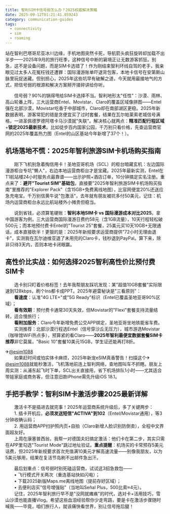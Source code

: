 ```yaml
---
title: 智利SIM卡信号弱怎么办？2025权威解决策略
date: 2025-09-12T01:21:41.859243
category: communication-guides
tags:
  - connectivity
  - sim
  - roaming
---
```


站在智利巴塔哥尼亚冰川边缘，手机地图突然卡死，导航箭头疯狂旋转却加载不出半步——2025年9月的旅行旺季，这种信号中断的窘境正让无数游客抓狂。别急，这不是设备问题，而是SIM卡选错了！作为刚结束智利环线自驾的老手，我亲眼见过太多人花冤枉钱还遭罪：国际漫游账单吓退背包客，本地卡信号在安第斯山脉里玩捉迷藏。但别担心，2025年这些坑早有破解之道，今天就用最接地气的方式，把信号弱的根源和解决方案掰开揉碎讲给你听。

　　信号弱？90%的锅得甩给SIM卡选择不当。智利地形太"任性"：沙漠、雨林、高山轮番上阵，三大运营商Entel、Movistar、Claro的覆盖区域像拼图——Entel强在北部沙漠，Movistar吃香于中部城市，Claro却在南部湖区更稳。2025年新数据表明，游客常犯的错是贪便宜买了过时套餐，结果在瓦尔帕莱索老城信号满格，一进圣佩德罗德阿塔卡马沙漠就"失联"。解决核心就两点：**精准匹配行程区域**+**锁定2025最新技术**。比如徒步百内国家公园，千万别只看价格，先查运营商官网的2025年覆盖热力图（Entel的山区基站今年新增了37个！）。

## 机场落地不慌：2025年智利旅游SIM卡机场购买指南  
　　刚下飞机别急着掏信用卡！圣地亚哥机场（SCL）的柜台暗藏玄机：左边国际漫游柜台专坑"懒人"，右边本地运营商柜台才是宝藏。2025年最新实测，Entel在T1航站楼24小时服务点最靠谱——出示护照+酒店订单，10分钟搞定实名注册。重点来了：**避开"Tourist SIM"基础包**，直接要"2025年智利旅游SIM卡机场购买指南"里推荐的"Explorer Pack"（含15GB+免费离线地图），比官网便宜20%还送应急充电宝。千万别信黄牛说"包激活"，去年就有朋友被坑多付50美元，记住：机场内运营商柜台永远比航站楼外小摊贵但稳当。

　　说到省钱，必须算笔硬账：**智利本地SIM卡 vs 国际漫游成本对比2025**。拿中国游客为例，三大运营商国际漫游日费约58元（含1GB流量），10天行程轻松破500元；而本地预付费卡Entel的"Tourist 25"套餐，25美元买10天10GB+无限通话，成本直接砍半！更狠的是：2025年新规要求运营商提供"72小时无理由退卡"，实测我在瓦尔迪维亚退了未用完的Claro卡，钱秒退到PayPal。算下来，除非只待3天内，否则本地卡闭眼赢。

## 高性价比实战：如何选择2025智利高性价比预付费SIM卡  
　　选卡别只盯着价格标签！去年我帮朋友踩坑发现：某"超值10GB套餐"实际限速到128kbps，刷个Ins都卡成PPT。2025年避雷秘诀是"三看原则"：  
　　**看速度**：认准"4G LTE+"或"5G Ready"标识（Entel已覆盖圣地亚哥90%区域）；  
　　**看有效期**：预付费卡通常30天失效，但Movistar的"Flexi"套餐支持流量结转，适合慢旅行；  
　　**看附加服务**：Claro今年新增免费公交APP绑定，圣地亚哥坐地铁能省车费。  
　　实测推荐：北部沙漠行程选Entel（信号穿沙丘无压力），城市游选Movistar（咖啡馆WiFi热点多），预算紧的看Claro——**2025年智利最便宜数据套餐SIM卡推荐**非它莫属，"Basic 10"套餐10美元15GB，学生证还能再打8折。

✈[@esim1088](https://t.me/s/esim1088)  
　　如果赶时间或怕实体卡麻烦，2025年新宠eSIM真香警告！扫描这个✈[@esim1088](https://t.me/s/esim1088)就能秒激活，飞机落地前连上智利网络，查地图叫车不抓瞎。朋友上周实测：从浦东起飞时下单，SCL出关直接用，省下机场排队1小时——尤其适合带娃家庭或商务客，但注意旧款iPhone需先升级iOS 18.1。

## 手把手教学：智利SIM卡激活步骤2025最新详解  
　　激活卡不是插进去就完事！2025年运营商系统升级后，多了关键两步：  
　　1. 插卡开机后，**必须发送短信"ACTIVA"到102**（Entel/Movistar通用），等3分钟收确认码；  
　　2. 用运营商APP扫护照内页+自拍（Claro新增人脸识别防倒卖），全程中文界面超友好。  
　　上周在康塞普西翁，我帮一对德国夫妇搞定激活：他们卡在第二步，其实只需在APP里勾选"Tourist Mode"跳过地址验证。**重点提醒**：机场买的卡常预存5美元话费，但2025年新规要求首次充值满10美元才解高速流量——别像我朋友，以为5美元够用，结果在复活节岛刷不出邮件急出汗。

　　最后划重点：信号弱时别死磕运营商，试试这3招急救包——  
　　• 飞行模式开关两次（重连基站快如闪电）；  
　　• 下载2025新版Maps.me离线地图（提前存好区域）；  
　　• 去便利店买"信号增强贴"（当地叫Señal Plus，500比索≈4元）。  
　　记住，2025年智利旅行早不是"没网就瘫痪"的时代，选对卡+活用技巧，雪山沙漠也能直播Vlog。希望这些血泪经验帮你少走弯路，要是卡在激活步骤随时喊我——毕竟，咱们旅行人，就该痛快看世界，别让信号拖后腿！
